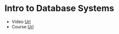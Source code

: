 # Intro to Database Systems

- Video [Url](https://www.youtube.com/playlist?list=PLSE8ODhjZXjZaHA6QcxDfJ0SIWBzQFKEG)
- Course [Url](https://15445.courses.cs.cmu.edu/fall2021/)
